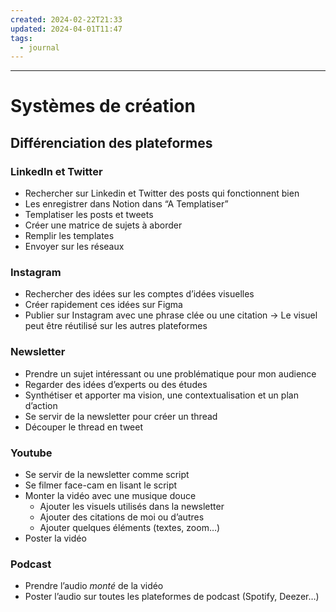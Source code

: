 ```yaml
---
created: 2024-02-22T21:33
updated: 2024-04-01T11:47
tags:
  - journal
---
```

---
# Systèmes de création

## Différenciation des plateformes

### LinkedIn et Twitter

- Rechercher sur Linkedin et Twitter des posts qui fonctionnent bien
- Les enregistrer dans Notion dans “A Templatiser”
- Templatiser les posts et tweets
- Créer une matrice de sujets à aborder
- Remplir les templates
- Envoyer sur les réseaux

### Instagram 

- Rechercher des idées sur les comptes d’idées visuelles
- Créer rapidement ces idées sur Figma
- Publier sur Instagram avec une phrase clée ou une citation
→ Le visuel peut être réutilisé sur les autres plateformes

### Newsletter

- Prendre un sujet intéressant ou une problématique pour mon audience
- Regarder des idées d’experts ou des études
- Synthétiser et apporter ma vision, une contextualisation et un plan d’action
- Se servir de la newsletter pour créer un thread
- Découper le thread en tweet

### Youtube

- Se servir de la newsletter comme script
- Se filmer face-cam en lisant le script
- Monter la vidéo avec une musique douce
	- Ajouter les visuels utilisés dans la newsletter
	- Ajouter des citations de moi ou d’autres
	- Ajouter quelques éléments (textes, zoom…)
- Poster la vidéo

### Podcast

- Prendre l’audio *monté* de la vidéo
- Poster l’audio sur toutes les plateformes de podcast (Spotify, Deezer…)

